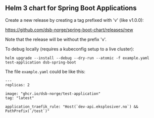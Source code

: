 ## Helm 3 chart for Spring Boot Applications

Create a new release by creating a tag prefixed with 'v' (like v1.0.0):

https://github.com/dsb-norge/spring-boot-chart/releases/new

Note that the release will be without the prefix 'v'.

To debug locally (requires a kubeconfig setup to a live cluster):

    helm upgrade --install --debug --dry-run --atomic -f example.yaml test-application dsb-spring-boot
    
The file `example.yaml` could be like this:

    ---
    replicas: 2
    
    image: "ghcr.io/dsb-norge/test-application"
    tag: "latest"
    
    application_traefik_rule: "Host(`dev-api.eksplosiver.no`) && PathPrefix(`/test`)" 
